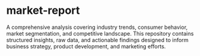 # market-report
A comprehensive analysis covering industry trends, consumer behavior, market segmentation, and competitive landscape. This repository contains structured insights, raw data, and actionable findings designed to inform business strategy, product development, and marketing efforts.  
